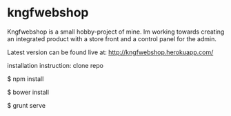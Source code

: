 # kngfwebshop

Kngfwebshop is a small hobby-project of mine.
Im working towards creating an integrated product with a store front and a control panel for the admin.

Latest version can be found live at: http://kngfwebshop.herokuapp.com/ 

installation instruction:
clone repo

$ npm install

$ bower install

$ grunt serve
